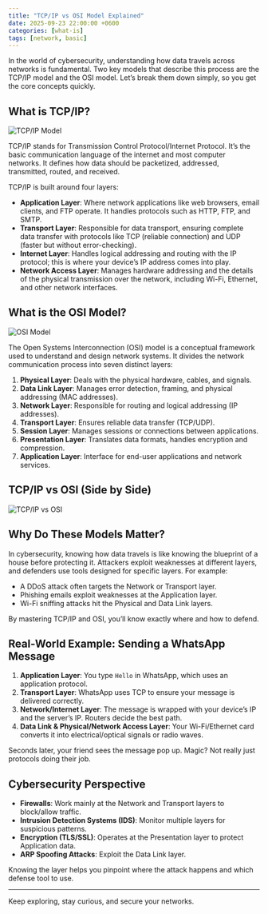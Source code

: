 ```yaml
---
title: "TCP/IP vs OSI Model Explained"
date: 2025-09-23 22:00:00 +0600
categories: [what-is]
tags: [network, basic]
---
```


In the world of cybersecurity, understanding how data travels across networks is fundamental. Two key models that describe this process are the TCP/IP model and the OSI model. Let’s break them down simply, so you get the core concepts quickly.

## What is TCP/IP?

![TCP/IP Model](https://miro.medium.com/v2/resize:fit:1400/format:webp/1*5KDIaKqP2vbbT9RhR3dObQ.png)

TCP/IP stands for Transmission Control Protocol/Internet Protocol. It’s the basic communication language of the internet and most computer networks. It defines how data should be packetized, addressed, transmitted, routed, and received.

TCP/IP is built around four layers:

- **Application Layer**: Where network applications like web browsers, email clients, and FTP operate. It handles protocols such as HTTP, FTP, and SMTP.
- **Transport Layer**: Responsible for data transport, ensuring complete data transfer with protocols like TCP (reliable connection) and UDP (faster but without error-checking).
- **Internet Layer**: Handles logical addressing and routing with the IP protocol; this is where your device’s IP address comes into play.
- **Network Access Layer**: Manages hardware addressing and the details of the physical transmission over the network, including Wi-Fi, Ethernet, and other network interfaces.

## What is the OSI Model?

![OSI Model](https://miro.medium.com/v2/resize:fit:1400/format:webp/1*QgyDWZRA-eY7bo04M6E_hw.png)

The Open Systems Interconnection (OSI) model is a conceptual framework used to understand and design network systems. It divides the network communication process into seven distinct layers:

1. **Physical Layer**: Deals with the physical hardware, cables, and signals.
2. **Data Link Layer**: Manages error detection, framing, and physical addressing (MAC addresses).
3. **Network Layer**: Responsible for routing and logical addressing (IP addresses).
4. **Transport Layer**: Ensures reliable data transfer (TCP/UDP).
5. **Session Layer**: Manages sessions or connections between applications.
6. **Presentation Layer**: Translates data formats, handles encryption and compression.
7. **Application Layer**: Interface for end-user applications and network services.

## TCP/IP vs OSI (Side by Side)

![TCP/IP vs OSI](https://miro.medium.com/v2/resize:fit:1400/format:webp/1*d37xRPUkVEYXyr2XkWRIeQ.png)

## Why Do These Models Matter?

In cybersecurity, knowing how data travels is like knowing the blueprint of a house before protecting it. Attackers exploit weaknesses at different layers, and defenders use tools designed for specific layers. For example:

- A DDoS attack often targets the Network or Transport layer.
- Phishing emails exploit weaknesses at the Application layer.
- Wi-Fi sniffing attacks hit the Physical and Data Link layers.

By mastering TCP/IP and OSI, you’ll know exactly where and how to defend.

## Real-World Example: Sending a WhatsApp Message

1. **Application Layer**: You type ``Hello`` in WhatsApp, which uses an application protocol.
2. **Transport Layer**: WhatsApp uses TCP to ensure your message is delivered correctly.
3. **Network/Internet Layer**: The message is wrapped with your device’s IP and the server’s IP. Routers decide the best path.
4. **Data Link & Physical/Network Access Layer**: Your Wi-Fi/Ethernet card converts it into electrical/optical signals or radio waves.

Seconds later, your friend sees the message pop up. Magic? Not really   just protocols doing their job.

## Cybersecurity Perspective

- **Firewalls**: Work mainly at the Network and Transport layers to block/allow traffic.
- **Intrusion Detection Systems (IDS)**: Monitor multiple layers for suspicious patterns.
- **Encryption (TLS/SSL)**: Operates at the Presentation layer to protect Application data.
- **ARP Spoofing Attacks**: Exploit the Data Link layer.

Knowing the layer helps you pinpoint where the attack happens and which defense tool to use.

---

Keep exploring, stay curious, and secure your networks.
